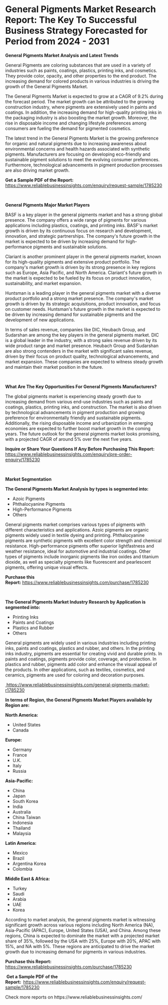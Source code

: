 <p><h1>General Pigments Market Research Report: The Key To Successful Business Strategy Forecasted for Period from 2024 - 2031</h1></p><p><strong>General Pigments Market Analysis and Latest Trends</strong></p>
<p><p>General Pigments are coloring substances that are used in a variety of industries such as paints, coatings, plastics, printing inks, and cosmetics. They provide color, opacity, and other properties to the end product. The increasing demand for colored products in various industries is driving the growth of the General Pigments Market.</p><p>The General Pigments Market is expected to grow at a CAGR of 9.2% during the forecast period. The market growth can be attributed to the growing construction industry, where pigments are extensively used in paints and coatings. In addition, the increasing demand for high-quality printing inks in the packaging industry is also boosting the market growth. Moreover, the rise in disposable income and changing lifestyle preferences among consumers are fueling the demand for pigmented cosmetics.</p><p>The latest trend in the General Pigments Market is the growing preference for organic and natural pigments due to increasing awareness about environmental concerns and health hazards associated with synthetic pigments. Manufacturers are focusing on developing eco-friendly and sustainable pigment solutions to meet the evolving consumer preferences. Furthermore, technological advancements in pigment production processes are also driving market growth.</p></p>
<p><strong>Get a Sample PDF of the Report:&nbsp;</strong> <a href="https://www.reliablebusinessinsights.com/enquiry/request-sample/1785230">https://www.reliablebusinessinsights.com/enquiry/request-sample/1785230</a></p>
<p>&nbsp;</p>
<p><strong>General Pigments Major Market Players</strong></p>
<p><p>BASF is a key player in the general pigments market and has a strong global presence. The company offers a wide range of pigments for various applications including plastics, coatings, and printing inks. BASF's market growth is driven by its continuous focus on research and development, innovation, and strategic partnerships. The company's future growth in the market is expected to be driven by increasing demand for high-performance pigments and sustainable solutions.</p><p>Clariant is another prominent player in the general pigments market, known for its high-quality pigments and extensive product portfolio. The company's market growth is driven by its strong presence in key regions such as Europe, Asia Pacific, and North America. Clariant's future growth in the market is expected to be fueled by its focus on product innovation, sustainability, and market expansion.</p><p>Huntsman is a leading player in the general pigments market with a diverse product portfolio and a strong market presence. The company's market growth is driven by its strategic acquisitions, product innovation, and focus on customer needs. Huntsman's future growth in the market is expected to be driven by increasing demand for sustainable pigments and the development of new applications.</p><p>In terms of sales revenue, companies like DIC, Heubach Group, and Sudarshan are among the key players in the general pigments market. DIC is a global leader in the industry, with a strong sales revenue driven by its wide product range and market presence. Heubach Group and Sudarshan are also strong contenders in the market with significant sales revenue, driven by their focus on product quality, technological advancements, and market expansion. These companies are expected to witness steady growth and maintain their market position in the future.</p></p>
<p>&nbsp;</p>
<p><strong>What Are The Key Opportunities For General Pigments Manufacturers?</strong></p>
<p><p>The global pigments market is experiencing steady growth due to increasing demand from various end-use industries such as paints and coatings, plastics, printing inks, and construction. The market is also driven by technological advancements in pigment production and growing preference for environmentally friendly and sustainable pigments. Additionally, the rising disposable income and urbanization in emerging economies are expected to further boost market growth in the coming years. The future outlook for the general pigments market looks promising, with a projected CAGR of around 5% over the next five years.</p></p>
<p><strong>Inquire or Share Your Questions If Any Before Purchasing This Report:</strong> <a href="https://www.reliablebusinessinsights.com/enquiry/pre-order-enquiry/1785230">https://www.reliablebusinessinsights.com/enquiry/pre-order-enquiry/1785230</a></p>
<p>&nbsp;</p>
<p><strong>Market Segmentation</strong></p>
<p><strong>The General Pigments Market Analysis by types is segmented into:</strong></p>
<p><ul><li>Azoic Pigments</li><li>Phthalocyanine Pigments</li><li>High-Performance Pigments</li><li>Others</li></ul></p>
<p><p>General pigments market comprises various types of pigments with different characteristics and applications. Azoic pigments are organic pigments widely used in textile dyeing and printing. Phthalocyanine pigments are synthetic pigments with excellent color strength and chemical resistance. High-performance pigments offer superior lightfastness and weather resistance, ideal for automotive and industrial coatings. Other types of pigments include inorganic pigments like iron oxides and titanium dioxide, as well as specialty pigments like fluorescent and pearlescent pigments, offering unique visual effects.</p></p>
<p><strong>Purchase this Report:&nbsp;</strong><a href="https://www.reliablebusinessinsights.com/purchase/1785230">https://www.reliablebusinessinsights.com/purchase/1785230</a></p>
<p>&nbsp;</p>
<p><strong>The General Pigments Market Industry Research by Application is segmented into:</strong></p>
<p><ul><li>Printing Inks</li><li>Paints and Coatings</li><li>Plastics and Rubber</li><li>Others</li></ul></p>
<p><p>General pigments are widely used in various industries including printing inks, paints and coatings, plastics and rubber, and others. In the printing inks industry, pigments are essential for creating vivid and durable prints. In paints and coatings, pigments provide color, coverage, and protection. In plastics and rubber, pigments add color and enhance the visual appeal of the products. In other applications, such as textiles, cosmetics, and ceramics, pigments are used for coloring and decoration purposes.</p></p>
<p><a href="https://www.reliablebusinessinsights.com/general-pigments-market-r1785230">&nbsp;https://www.reliablebusinessinsights.com/general-pigments-market-r1785230</a></p>
<p><strong>In terms of Region, the General Pigments Market Players available by Region are:</strong></p>
<p>
    <p> <strong> North America: </strong>
        <ul>
            <li>United States</li>
            <li>Canada</li>
        </ul>
        </p> 
    <p> <strong> Europe: </strong>
        <ul>
            <li>Germany</li>
            <li>France</li>
            <li>U.K.</li>
            <li>Italy</li>
            <li>Russia</li>
        </ul>
        </p> 
    <p> <strong> Asia-Pacific: </strong>
        <ul>
            <li>China</li>
            <li>Japan</li>
            <li>South Korea</li>
            <li>India</li>
            <li>Australia</li>
            <li>China Taiwan</li>
            <li>Indonesia</li>
            <li>Thailand</li>
            <li>Malaysia</li>
        </ul>
        </p> 
    <p> <strong> Latin America: </strong>
        <ul>
            <li>Mexico</li>
            <li>Brazil</li>
            <li>Argentina Korea</li>
            <li>Colombia</li>
        </ul>
        </p> 
    <p> <strong> Middle East & Africa: </strong>
        <ul>
            <li>Turkey</li>
            <li>Saudi</li>
            <li>Arabia</li>
            <li>UAE</li>
            <li>Korea</li>
        </ul>
    </p>
    </p>
<p><p>According to market analysis, the general pigments market is witnessing significant growth across various regions including North America (NA), Asia-Pacific (APAC), Europe, United States (USA), and China. Among these regions, China is expected to dominate the market with a projected market share of 35%, followed by the USA with 25%, Europe with 20%, APAC with 15%, and NA with 5%. These regions are anticipated to drive the market growth due to increasing demand for pigments in various industries.</p></p>
<p><strong>Purchase this Report: </strong><a href="https://www.reliablebusinessinsights.com/purchase/1785230">https://www.reliablebusinessinsights.com/purchase/1785230</a></p>
<p>&nbsp;<strong>Get a Sample PDF of the Report:&nbsp;&nbsp;</strong><a href="https://www.reliablebusinessinsights.com/enquiry/request-sample/1785230">https://www.reliablebusinessinsights.com/enquiry/request-sample/1785230</a></p>
<p><strong></strong></p>
<p>Check more reports on https://www.reliablebusinessinsights.com/</p>